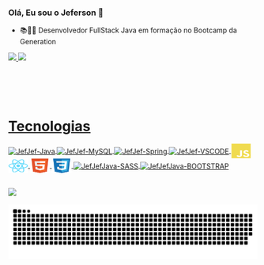 ### Olá, Eu sou o Jeferson 👋

- 📚👨‍💻 Desenvolvedor FullStack Java em formação no Bootcamp da Generation

 <div>
  <a href="https://github.com/Jeecambui">
  <img height="180em" src="https://github-readme-stats.vercel.app/api?username=Jeecambui&show_icons=true&theme=dark&include_all_commits=true&count_private=true"/>
  <img height="180em" src="https://github-readme-stats.vercel.app/api/top-langs/?username=Jeecambui&layout=compact&langs_count=7&theme=dark"/>
</div>
 <div style="display: inline_block"><br>
  <h1></h1>
  
 <div style="display: inline_block"><br>
  <h1><u>Tecnologias</u></div>
  
  <img align="center" alt="JefJef-Java" height="35" width="45" src="https://cdn.jsdelivr.net/gh/devicons/devicon/icons/java/java-original-wordmark.svg">
  <img align="center" alt="JefJef-MySQL" height="35" width="45" src="https://cdn.jsdelivr.net/gh/devicons/devicon/icons/mysql/mysql-original-wordmark.svg"/>
  <img align="center" alt="JefJef-Spring" height="35" width="45" src="https://cdn.jsdelivr.net/gh/devicons/devicon/icons/spring/spring-original-wordmark.svg"/>
  <img align="center" alt="JefJef-VSCODE" height="35" width="45" src="https://cdn.jsdelivr.net/gh/devicons/devicon/icons/vscode/vscode-original-wordmark.svg"/>

  <img align="center" alt="JefJefJava-Js" height="30" width="40" src="https://raw.githubusercontent.com/devicons/devicon/master/icons/javascript/javascript-plain.svg">
  <img align="center" alt="JefJefJava-React" height="30" width="40" src="https://raw.githubusercontent.com/devicons/devicon/master/icons/react/react-original.svg">
  <img align="center" alt="JefJefJava-HTML" height="30" width="40" src="https://raw.githubusercontent.com/devicons/devicon/master/icons/html5/html5-original.svg">
  <img align="center" alt="JefJefJava-CSS" height="30" width="40" src="https://raw.githubusercontent.com/devicons/devicon/master/icons/css3/css3-original.svg">
  <img align="center" alt="JefJefJava-SASS" height="30" width="40" src="https://cdn.jsdelivr.net/gh/devicons/devicon/icons/sass/sass-original.svg" />
  <img align="center" alt="JefJefJava-BOOTSTRAP" height="30" width="40" src="https://cdn.jsdelivr.net/gh/devicons/devicon/icons/bootstrap/bootstrap-plain-wordmark.svg" />

</div>
  
 ##
  
<div>  <a href="https://www.linkedin.com/in/rafaella-ballerini-45875016a" target="_blank"><img src="https://img.shields.io/badge/-LinkedIn-%230077B5?style=for-the-       badge&logo=linkedin&logoColor=white" target="_blank"></a>
 
   ![Snake animation](https://github.com/Jeecambui/Jeecambui/blob/output/github-contribution-grid-snake.svg)
</div>
